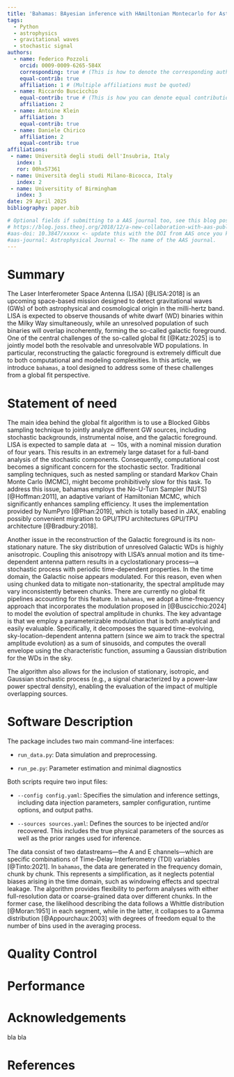 ```yaml
---
title: 'Bahamas: BAyesian inference with HAmiltonian Montecarlo for Astrophysical Stochastic background.'
tags:
  - Python
  - astrophysics
  - gravitational waves
  - stochastic signal
authors:
  - name: Federico Pozzoli
    orcid: 0009-0009-6265-584X
    corresponding: true # (This is how to denote the corresponding author)
    equal-contrib: true
    affiliation: 1 # (Multiple affiliations must be quoted)
  - name: Riccardo Buscicchio
    equal-contrib: true # (This is how you can denote equal contributions between multiple authors)
    affiliation: 2
  - name: Antoine Klein
    affiliation: 3
    equal-contrib: true
  - name: Daniele Chirico
    affiliation: 2
    equal-contrib: true
affiliations:
 - name: Università degli studi dell'Insubria, Italy
   index: 1
   ror: 00hx57361
 - name: Università degli studi Milano-Bicocca, Italy
   index: 2
 - name: Universitity of Birmingham
   index: 3
date: 29 April 2025
bibliography: paper.bib

# Optional fields if submitting to a AAS journal too, see this blog post:
# https://blog.joss.theoj.org/2018/12/a-new-collaboration-with-aas-publishing
#aas-doi: 10.3847/xxxxx <- update this with the DOI from AAS once you know it.
#aas-journal: Astrophysical Journal <- The name of the AAS journal.
---
```


# Summary

The Laser Interferometer Space Antenna (LISA) [@LISA:2018] is an upcoming space-based mission designed to detect gravitational waves (GWs) of both astrophysical and cosmological origin in the milli-hertz band. LISA is expected to observe thousands of white dwarf (WD) binaries within the Milky Way simultaneously, while an unresolved population of such binaries will overlap incoherently, forming the so-called galactic foreground.
One of the central challenges of the so-called global fit [@Katz:2025] is to jointly model both the resolvable and unresolvable WD populations. In particular, reconstructing the galactic foreground is extremely difficult due to both computational and modeling complexities.
In this article, we introduce `bahamas`, a tool designed to address some of these challenges from a global fit perspective.

# Statement of need

The main idea behind the global fit algorithm is to use a Blocked Gibbs sampling technique to jointly analyze different GW sources, including stochastic backgrounds, instrumental noise, and the galactic foreground. LISA is expected to sample data at $\sim 10\mathrm{s}$, with a nominal mission duration of four years. This results in an extremely large dataset for a full-band analysis of the stochastic components. Consequently, computational cost becomes a significant concern for the stochastic sector. Traditional sampling techniques, such as nested sampling or standard Markov Chain Monte Carlo (MCMC), might become prohibitively slow for this task. To address this issue, bahamas employs the No-U-Turn Sampler (NUTS) [@Hoffman:2011], an adaptive variant of Hamiltonian MCMC, which significantly enhances sampling efficiency. It uses the implementation provided by NumPyro [@Phan:2019], which is totally based in JAX, enabling possibly convenient migration to GPU/TPU architectures GPU/TPU architecture [@Bradbury:2018]. 

Another issue in the reconstruction of the Galactic foreground is its non-stationary nature. The sky distribution of unresolved Galactic WDs is highly anisotropic. Coupling this anisotropy with LISA’s annual motion and its time-dependent antenna pattern results in a cyclostationary process—a stochastic process with periodic time-dependent properties. In the time domain, the Galactic noise appears modulated. For this reason, even when using chunked data to mitigate non-stationarity, the spectral amplitude may vary inconsistently between chunks. 
There are currently no global fit pipelines accounting for this feature. In `bahamas`, we adopt a time-frequency approach that incorporates the modulation proposed in [@Buscicchio:2024] to model the evolution of spectral amplitude in chunks. The key advantage is that we employ a parameterizable modulation that is both analytical and easily evaluable. Specifically, it decomposes the squared time-evolving, sky-location-dependent antenna pattern (since we aim to track the spectral amplitude evolution) as a sum of sinusoids, and computes the overall envelope using the characteristic function, assuming a Gaussian distribution for the WDs in the sky. 

The algorithm also allows for the inclusion of stationary, isotropic, and Gaussian stochastic process (e.g., a signal characterized by a power-law power spectral density), enabling the evaluation of the impact of multiple overlapping sources.


# Software Description 
The package includes two main command-line interfaces:

  - `run_data.py`: Data simulation and preprocessing. 

  - `run_pe.py`: Parameter estimation and minimal diagnostics

Both scripts require two input files:

  - `--config config.yaml`: Specifies the simulation and inference settings, including data injection parameters, sampler configuration, runtime options, and output paths.

  - `--sources sources.yaml`: Defines the sources to be injected and/or recovered. This includes the true physical parameters of the sources as well as the prior ranges used for inference.

The data consist of two datastreams—the A and E channels—which are specific combinations of Time-Delay Interferometry (TDI) variables [@Tinto:2021]. In `bahamas`, the data are generated in the frequency domain, chunk by chunk. This represents a simplification, as it neglects potential biases arising in the time domain, such as windowing effects and spectral leakage.
The algorithm provides flexibility to perform analyses with either full-resolution data or coarse-grained data over different chunks. In the former case, the likelihood describing the data follows a Whittle distribution [@Moran:1951] in each segment, while in the latter, it collapses to a Gamma distribution [@Appourchaux:2003] with degrees of freedom equal to the number of bins used in the averaging process. 

# Quality Control

# Performance

# Acknowledgements

bla bla

# References